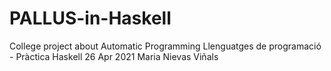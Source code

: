 # PALLUS-in-Haskell
College project about Automatic Programming
          Llenguatges de programació - Pràctica Haskell
            26 Apr 2021
                  Maria Nievas Viñals
